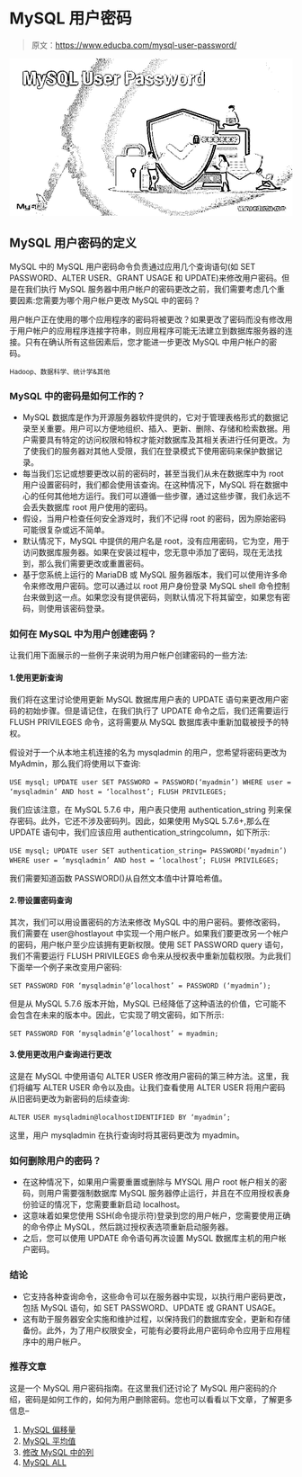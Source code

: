 # MySQL 用户密码

> 原文：<https://www.educba.com/mysql-user-password/>

![MySQL User Password](img/76f539d054c3b065f2a10122fe7d573a.png)



## MySQL 用户密码的定义

MySQL 中的 MySQL 用户密码命令负责通过应用几个查询语句(如 SET PASSWORD、ALTER USER、GRANT USAGE 和 UPDATE)来修改用户密码。但是在我们执行 MySQL 服务器中用户帐户的密码更改之前，我们需要考虑几个重要因素:您需要为哪个用户帐户更改 MySQL 中的密码？

用户帐户正在使用的哪个应用程序的密码将被更改？如果更改了密码而没有修改用于用户帐户的应用程序连接字符串，则应用程序可能无法建立到数据库服务器的连接。只有在确认所有这些因素后，您才能进一步更改 MySQL 中用户帐户的密码。

<small>Hadoop、数据科学、统计学&其他</small>

### MySQL 中的密码是如何工作的？

*   MySQL 数据库是作为开源服务器软件提供的，它对于管理表格形式的数据记录至关重要。用户可以方便地组织、插入、更新、删除、存储和检索数据。用户需要具有特定的访问权限和特权才能对数据库及其相关表进行任何更改。为了使我们的服务器对其他人受限，我们在登录模式下使用密码来保护数据记录。
*   每当我们忘记或想要更改以前的密码时，甚至当我们从未在数据库中为 root 用户设置密码时，我们都会使用该查询。在这种情况下，MySQL 将在数据中心的任何其他地方运行。我们可以遵循一些步骤，通过这些步骤，我们永远不会丢失数据库 root 用户使用的密码。
*   假设，当用户检查任何安全游戏时，我们不记得 root 的密码，因为原始密码可能很复杂或远不简单。
*   默认情况下，MySQL 中提供的用户名是 root，没有应用密码，它为空，用于访问数据库服务器。如果在安装过程中，您无意中添加了密码，现在无法找到，那么我们需要更改或重置密码。
*   基于您系统上运行的 MariaDB 或 MySQL 服务器版本，我们可以使用许多命令来修改用户密码。您可以通过以 root 用户身份登录 MySQL shell 命令控制台来做到这一点。如果您没有提供密码，则默认情况下将其留空，如果您有密码，则使用该密码登录。

### 如何在 MySQL 中为用户创建密码？

让我们用下面展示的一些例子来说明为用户帐户创建密码的一些方法:

#### 1.使用更新查询

我们将在这里讨论使用更新 MySQL 数据库用户表的 UPDATE 语句来更改用户密码的初始步骤。但是请记住，在我们执行了 UPDATE 命令之后，我们还需要运行 FLUSH PRIVILEGES 命令，这将需要从 MySQL 数据库表中重新加载被授予的特权。

假设对于一个从本地主机连接的名为 mysqladmin 的用户，您希望将密码更改为 MyAdmin，那么我们将使用以下查询:

`USE mysql;
UPDATE user
SET PASSWORD = PASSWORD(‘myadmin’)
WHERE user = ‘mysqladmin’ AND host = ‘localhost’;
FLUSH PRIVILEGES;`

我们应该注意，在 MySQL 5.7.6 中，用户表只使用 authentication_string 列来保存密码。此外，它还不涉及密码列。因此，如果使用 MySQL 5.7.6+,那么在 UPDATE 语句中，我们应该应用 authentication_stringcolumn，如下所示:

`USE mysql;
UPDATE user
SET authentication_string= PASSWORD(‘myadmin’)
WHERE user = ‘mysqladmin’ AND host = ‘localhost’;
FLUSH PRIVILEGES;`

我们需要知道函数 PASSWORD()从自然文本值中计算哈希值。

#### 2.带设置密码查询

其次，我们可以用设置密码的方法来修改 MySQL 中的用户密码。要修改密码，我们需要在 user@hostlayout 中实现一个用户帐户。如果我们要更改另一个帐户的密码，用户帐户至少应该拥有更新权限。使用 SET PASSWORD query 语句，我们不需要运行 FLUSH PRIVILEGES 命令来从授权表中重新加载权限。为此我们下面举一个例子来改变用户密码:

`SET PASSWORD FOR ‘mysqladmin’@’localhost’ = PASSWORD (‘myadmin’);`

但是从 MySQL 5.7.6 版本开始，MySQL 已经降低了这种语法的价值，它可能不会包含在未来的版本中。因此，它实现了明文密码，如下所示:

`SET PASSWORD FOR ‘mysqladmin’@’localhost’ = myadmin;`

#### 3.使用更改用户查询进行更改

这是在 MySQL 中使用语句 ALTER USER 修改用户密码的第三种方法。这里，我们将编写 ALTER USER 命令以及由。让我们查看使用 ALTER USER 将用户密码从旧密码更改为新密码的后续查询:

`ALTER USER mysqladmin@localhostIDENTIFIED BY ‘myadmin’;`

这里，用户 mysqladmin 在执行查询时将其密码更改为 myadmin。

### 如何删除用户的密码？

*   在这种情况下，如果用户需要重置或删除与 MYSQL 用户 root 帐户相关的密码，则用户需要强制数据库 MySQL 服务器停止运行，并且在不应用授权表身份验证的情况下，您需要重新启动 localhost。
*   这意味着如果您使用 SSH(命令提示符)登录到您的用户帐户，您需要使用正确的命令停止 MySQL，然后跳过授权表选项重新启动服务器。
*   之后，您可以使用 UPDATE 命令语句再次设置 MySQL 数据库主机的用户帐户密码。

### 结论

*   它支持各种查询命令，这些命令可以在服务器中实现，以执行用户密码更改，包括 MySQL 语句，如 SET PASSWORD、UPDATE 或 GRANT USAGE。
*   这有助于服务器安全实施和维护过程，以保持我们的数据库安全，更新和存储备份。此外，为了用户权限安全，可能有必要将此用户密码命令应用于应用程序中的用户帐户。

### 推荐文章

这是一个 MySQL 用户密码指南。在这里我们还讨论了 MySQL 用户密码的介绍，密码是如何工作的，如何为用户删除密码。您也可以看看以下文章，了解更多信息–

1.  [MySQL 偏移量](https://www.educba.com/mysql-offset/)
2.  [MySQL 平均值](https://www.educba.com/mysql-average/)
3.  [修改 MySQL 中的列](https://www.educba.com/alter-column-in-mysql/)
4.  [MySQL ALL](https://www.educba.com/mysql-all/)





